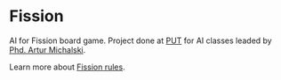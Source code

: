 Fission
=======

AI for Fission board game. Project done at [PUT](http://www.put.poznan.pl/) for AI classes leaded by [Phd. Artur Michalski](http://www.cs.put.poznan.pl/amichalski/si.dzienne/index.html).

Learn more about [Fission rules](http://homepages.di.fc.ul.pt/~jpn/gv/fission.htm).
